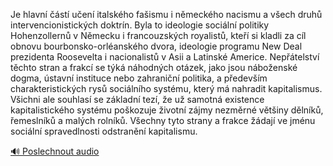 
Je hlavní částí učení italského fašismu i německého nacismu a všech druhů intervencionistických doktrín. Byla to ideologie sociální politiky Hohenzollernů v Německu i francouzských royalistů, kteří si kladli za cíl obnovu bourbonsko-orléanského dvora, ideologie programu New Deal prezidenta Roosevelta i nacionalistů v Asii a Latinské Americe. Nepřátelství těchto stran a frakcí se týká náhodných otázek, jako jsou náboženské dogma, ústavní instituce nebo zahraniční politika, a především charakteristických rysů sociálního systému, který má nahradit kapitalismus. Všichni ale souhlasí se základní tezí, že už samotná existence kapitalistického systému poškozuje životní zájmy nezměrné většiny dělníků, řemeslníků a malých rolníků. Všechny tyto strany a frakce žádají ve jménu sociální spravedlnosti odstranění kapitalismu.

[🔊 Poslechnout audio](/data/7-paragraphs/audio/chapter_133/para_006-Je-hlavn-st-uen-italskho-faismu-i-nmeckh.mp3)
